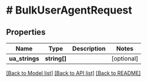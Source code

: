 # # BulkUserAgentRequest

## Properties

Name | Type | Description | Notes
------------ | ------------- | ------------- | -------------
**ua_strings** | **string[]** |  | [optional]

[[Back to Model list]](../../README.md#models) [[Back to API list]](../../README.md#endpoints) [[Back to README]](../../README.md)
